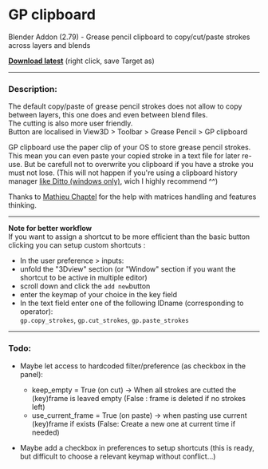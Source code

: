 # GP clipboard
Blender Addon (2.79) - Grease pencil clipboard to copy/cut/paste strokes across layers and blends

**[Download latest](https://github.com/Pullusb/GPclipboard/raw/master/GPclipboard.py)** (right click, save Target as) 

---

### Description:
The default copy/paste of grease pencil strokes does not allow to copy between layers, this one does and even between blend files.  
The cutting is also more user friendly.  
Button are localised in View3D > Toolbar > Grease Pencil > GP clipboard

GP clipboard use the paper clip of your OS to store grease pencil strokes.
This mean you can even paste your copied stroke in a text file for later re-use.
But be carefull not to overwrite you clipboard if you have a stroke you must not lose. (This will not happen if you're using a clipboard history manager [like Ditto (windows only)](https://ditto-cp.sourceforge.io/), wich I highly recommend ^^)

Thanks to [Mathieu Chaptel](https://vimeo.com/user1760436) for the help with matrices handling and features thinking.

---

**Note for better workflow**  
If you want to assign a shortcut to be more efficient than the basic button clicking you can setup custom shortcuts :
 - In the user preference > inputs:
 - unfold the "3Dview" section (or "Window" section if you want the shortcut to be active in multiple editor)
 - scroll down and click the `add new`button
 - enter the keymap of your choice in the key field
 - In the text field enter one of the following IDname (corresponding to operator):  
 `gp.copy_strokes`, `gp.cut_strokes`, `gp.paste_strokes`
 

---

### Todo:

- Maybe let access to hardcoded filter/preference (as checkbox in the panel):
  - keep_empty = True (on cut) -> When all strokes are cutted the (key)frame is leaved empty (False : frame is deleted if no strokes left)
  - use_current_frame = True (on paste) -> when pasting use current (key)frame if exists (False: Create a new one at current time if needed)

- Maybe add a checkbox in preferences to setup shortcuts (this is ready, but difficult to choose a relevant keymap without conflict...)

